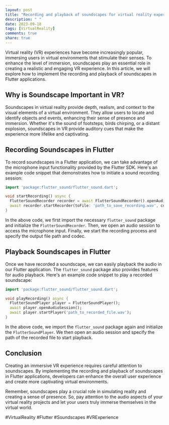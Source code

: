 ```yaml
---
layout: post
title: "Recording and playback of soundscapes for virtual reality experiences in Flutter applications"
description: " "
date: 2023-09-18
tags: [VirtualReality]
comments: true
share: true
---
```


Virtual reality (VR) experiences have become increasingly popular, immersing users in virtual environments that stimulate their senses. To enhance the level of immersion, soundscapes play an essential role in creating a realistic and engaging VR experience. In this article, we will explore how to implement the recording and playback of soundscapes in Flutter applications.

## Why is Soundscape Important in VR?

Soundscapes in virtual reality provide depth, realism, and context to the visual elements of a virtual environment. They allow users to locate and identify objects and events, enhancing their sense of presence and immersion. Whether it's the sound of footsteps, birds chirping, or a distant explosion, soundscapes in VR provide auditory cues that make the experience more lifelike and captivating.

## Recording Soundscapes in Flutter

To record soundscapes in a Flutter application, we can take advantage of the microphone input functionality provided by the Flutter SDK. Here's an example code snippet that demonstrates how to initiate a sound recording session:

```dart
import 'package:flutter_sound/flutter_sound.dart';

void startRecording() async {
  FlutterSoundRecorder recorder = await FlutterSoundRecorder().openAudioSession();
  await recorder.startRecorder(toFile: 'path_to_save_recording.wav', codec: Codec.pcm16WAV);
}
```

In the above code, we first import the necessary `flutter_sound` package and initialize the `FlutterSoundRecorder`. Then, we open an audio session to access the microphone input. Finally, we start the recording process and specify the output file path and codec.

## Playback Soundscapes in Flutter

Once we have recorded a soundscape, we can easily playback the audio in our Flutter application. The `flutter_sound` package also provides features for audio playback. Here's an example code snippet to play a recorded soundscape:

```dart
import 'package:flutter_sound/flutter_sound.dart';

void playRecording() async {
  FlutterSoundPlayer player = FlutterSoundPlayer();
  await player.openAudioSession();
  await player.startPlayer('path_to_recorded_file.wav');
}
```

In the above code, we import the `flutter_sound` package again and initialize the `FlutterSoundPlayer`. We then open an audio session and specify the path of the recorded file to start playback.

## Conclusion

Creating an immersive VR experience requires careful attention to soundscapes. By implementing the recording and playback of soundscapes in Flutter applications, developers can enhance the overall user experience and create more captivating virtual environments.

Remember, soundscapes play a crucial role in simulating reality and creating a sense of presence. So, pay attention to the audio aspects of your virtual reality projects and let your users truly immerse themselves in the virtual world.

#VirtualReality #Flutter #Soundscapes #VRExperience